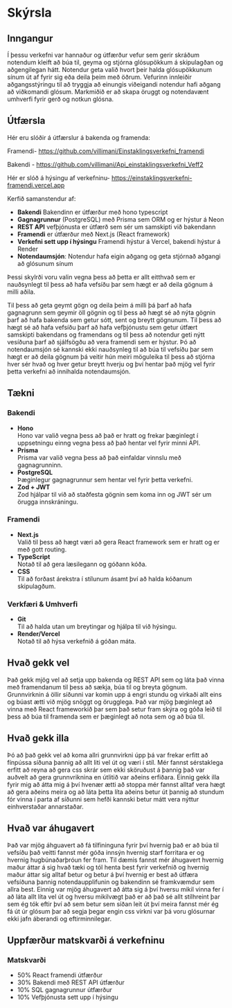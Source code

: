 # Skýrsla

## Inngangur

Í þessu verkefni var hannaður og útfærður vefur sem gerir skráðum notendum kleift að búa til, geyma og stjórna glósupökkum á skipulagðan og aðgengilegan hátt. Notendur geta valið hvort þeir halda glósupökkunum sínum út af fyrir sig eða deila þeim með öðrum. Vefurinn innleiðir aðgangsstýringu til að tryggja að einungis viðeigandi notendur hafi aðgang að viðkomandi glósum. Markmiðið er að skapa öruggt og notendavænt umhverfi fyrir gerð og notkun glósna.

## Útfærsla

Hér eru slóðir á útfærslur á bakenda og framenda:

Framendi- https://github.com/villimani/Einstaklingsverkefni_framendi

Bakendi - https://github.com/villimani/Api_einstaklingsverkefni_Veff2

Hér er slóð á hýsingu af verkefninu- https://einstaklingsverkefni-framendi.vercel.app



Kerfið samanstendur af:

- **Bakendi** Bakendinn er útfærður með hono typescript
- **Gagnagrunnur** (PostgreSQL) með Prisma sem ORM og er hýstur á Neon
- **REST API** vefþjónusta er útfærð sem sér um samskipti við bakendann
- **Framendi** er útfærður með Next.js (React framework)
- **Verkefni sett upp í hýsingu** Framendi hýstur á Vercel, bakendi hýstur á Render 
- **Notendaumsjón**: Notendur hafa eigin aðgang og geta stjórnað aðgangi að glósunum sínum



Þessi skylrði voru valin vegna þess að þetta er allt eitthvað sem er nauðsynlegt til þess að hafa vefsíðu þar sem hægt er að deila gögnum á milli aðila. 

Til þess að geta geymt gögn og deila þeim á milli þá þarf að hafa gagnagrunn sem geymir öll gögnin og til þess að hægt sé að nýta gögnin þarf að hafa bakenda sem getur sótt, sent og breytt gögnunum. Til þess að hægt sé að hafa vefsíðu þarf að hafa vefþjónustu sem getur útfært samskipti bakendans og framendans og til þess að notendur geti nýtt vesíðuna þarf að sjálfsögðu að vera framendi sem er hýstur. Þó að notendaumsjón sé kannski ekki nauðsynleg til að búa til vefsíðu þar sem hægt er að deila gögnum þá veitir hún meiri möguleika til þess að stjórna hver sér hvað og hver getur breytt hverju og því hentar það mjög vel fyrir þetta verkefni að innihalda notendaumsjón.

## Tækni

### Bakendi
- **Hono**  
  Hono var valið vegna þess að það er hratt og frekar þæginlegt í uppsetningu einng vegna þess að það hentar vel fyrir minni API.
- **Prisma**  
  Prisma var valið vegna þess að það einfaldar vinnslu með gagnagrunninn.
- **PostgreSQL**  
  Þæginlegur gagnagrunnur sem hentar vel fyrir þetta verkefni.
- **Zod + JWT**  
  Zod hjálpar til við að staðfesta gögnin sem koma inn og JWT sér um örugga innskráningu.

### Framendi
- **Next.js**  
  Valið til þess að hægt væri að gera React framework sem er hratt og er með gott routing.
- **TypeScript**  
   Notað til að gera læsilegann og góðann kóða.
- **CSS**  
  Til að forðast árekstra í stílunum ásamt því að halda kóðanum skipulagðum.

### Verkfæri & Umhverfi
- **Git**  
  Til að halda utan um breytingar og hjálpa til við hýsingu.
- **Render/Vercel**  
  Notað til að hýsa verkefnið á góðan máta.

## Hvað gekk vel

Það gekk mjög vel að setja upp bakenda og REST API sem og láta það vinna með framendanum til þess að sækja, búa til og breyta gögnum. Grunnvirknin á öllir síðunni var komin upp á engri stundu og virkaði allt eins og búast ætti við mjög snöggt og örugglega. Það var mjög þæginlegt að vinna með React frameworkið þar sem það setur fram skýra og góða leið til þess að búa til framenda sem er þæginlegt að nota sem og að búa til.

## Hvað gekk illa

Þó að það gekk vel að koma allri grunnvirkni úpp þá var frekar erfitt að fínpússa síðuna þannig að allt liti vel út og væri í stíl. Mér fannst sérstaklega erfitt að reyna að gera css skrár sem ekki sköruðust á þannig það var auðvelt að gera grunnvriknina en útlitið var aðeins erfiðara. Einnig gekk illa fyrir mig að átta mig á því hvenær ætti að stoppa mér fannst alltaf vera hægt að gera aðeins meira og að láta þetta líta aðeins betur út þannig að stundum fór vinna í parta af síðunni sem hefði kannski betur mátt vera nýttur einhverstaðar annarstaðar.

## Hvað var áhugavert

Það var mjög áhguavert að fá tilfininguna fyrir því hvernig það er að búa til vefsíðu það veitti fannst mér góða innsýn hvernig starf forritara er og hvernig hugbúnaðarþróun fer fram. Til dæmis fannst mér áhugavert hvernig maður áttar á sig hvað tæki og tól henta best fyrir verkefnið og hvernig maður áttar sig alltaf betur og betur á því hvernig er best að útfæra vefsíðuna þannig notendaupplifunin og bakendinn sé framkvæmdur sem allra best. Einnig var mjög áhugavert að átta sig á því hversu mikil vinna fer í að láta allt líta vel út og hversu mikilvægt það er að það sé allt stílhreint þar sem ég tók eftir því að sem betur sem síðan leit út því meira fannst mér ég fá út úr glósum þar að segja þegar engin css virkni var þá voru glósurnar ekki jafn áberandi og eftirminnilegar. 

## Uppfærður matskvarði á verkefninu

### Matskvarði
- 50% React framendi útfærður
- 30% Bakendi með REST API útfærður
- 10% SQL gagnagrunnur útfærður
- 10% Vefþjónusta sett upp í hýsingu 
